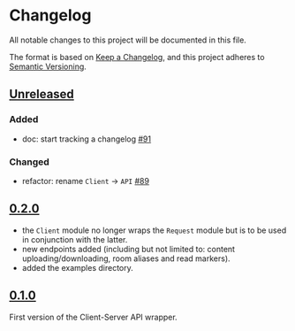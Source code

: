 # Changelog

All notable changes to this project will be documented in this file.

The format is based on [Keep a Changelog](https://keepachangelog.com/en/1.0.0/),
and this project adheres to [Semantic Versioning](https://semver.org/spec/v2.0.0.html).

## [Unreleased]

### Added

* doc: start tracking a changelog [#91]

[#91]: https://github.com/niklaslong/matrix-elixir-sdk/pull/91

### Changed

* refactor: rename `Client` -> `API` [#89]

[#89]: https://github.com/niklaslong/matrix-elixir-sdk/pull/89

## [0.2.0]

* the `Client` module no longer wraps the `Request` module but is to be used in conjunction with the latter.
* new endpoints added (including but not limited to: content uploading/downloading, room aliases and read markers).
* added the examples directory.

## [0.1.0]

First version of the Client-Server API wrapper.

[unreleased]: https://github.com/niklaslong/matrix-elixir-sdk/compare/v0.2.0...HEAD
[0.2.0]: https://github.com/niklaslong/matrix-elixir-sdk/compare/v0.1.0...v0.2.0
[0.1.0]: https://github.com/niklaslong/matrix-elixir-sdk/releases/tag/v0.1.0
